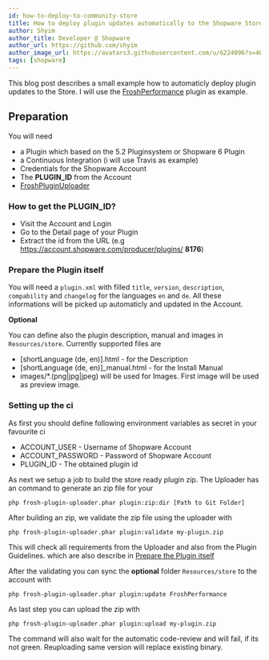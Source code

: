 ```yaml
---
id: how-to-deploy-to-community-store
title: How to deploy plugin updates automatically to the Shopware Store
author: Shyim
author_title: Developer @ Shopware
author_url: https://github.com/shyim
author_image_url: https://avatars3.githubusercontent.com/u/6224096?s=460&u=18be3a2d46f07dd42fc2b6dee9b4b9b68bca28d2&v=4
tags: [shopware]
---
```


This blog post describes a small example how to automaticly deploy plugin updates to the Store. I will use the [FroshPerformance](https://github.com/FriendsOfShopware/FroshPerformance) plugin as example.

## Preparation

You will need

* a Plugin which based on the 5.2 Pluginsystem or Shopware 6 Plugin
* a Continuous Integration (i will use Travis as example)
* Credentials for the Shopware Account
* The **PLUGIN_ID** from the Account
* [FroshPluginUploader](https://github.com/FriendsOfShopware/FroshPluginUploader/)
    
### How to get the PLUGIN_ID?

* Visit the Account and Login
* Go to the Detail page of your Plugin
* Extract the id from the URL (e.g https://account.shopware.com/producer/plugins/ **8176**)

### Prepare the Plugin itself

You will need a `plugin.xml` with filled `title`, `version`, `description`, `compability` and `changelog` for the languages `en` and `de`. All these informations will be picked up automaticly and updated in the Account.

**Optional**

You can define also the plugin description, manual and images in `Resources/store`. Currently supported files are

* [shortLanguage (de, en)].html - for the Description
* [shortLanguage (de, en)]_manual.html - for the Install Manual
* images/*.(png|jpg|jpeg) will be used for Images. First image will be used as preview image.

### Setting up the ci

As first you should define following environment variables as secret in your favourite ci

* ACCOUNT_USER - Username of Shopware Account
* ACCOUNT_PASSWORD - Password of Shopware Account
* PLUGIN_ID - The obtained plugin id
    

As next we setup a job to build the store ready plugin zip. The Uploader has an command to generate an zip file for your
```
php frosh-plugin-uploader.phar plugin:zip:dir [Path to Git Folder]
```

After building an zip, we validate the zip file using the uploader with
```
php frosh-plugin-uploader.phar plugin:validate my-plugin.zip
```

This will check all requirements from the Uploader and also from the Plugin Guidelines. which are also describe in [Prepare the Plugin itself](#preparethepluginitself)

After the validating you can sync the **optional** folder `Resources/store` to the account with

```
php frosh-plugin-uploader.phar plugin:update FroshPerformance
```

As last step you can upload the zip with

```
php frosh-plugin-uploader.phar plugin:upload my-plugin.zip
```

The command will also wait for the automatic code-review and will fail, if its not green. Reuploading same version will replace existing binary.